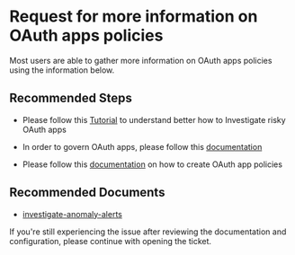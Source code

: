 <properties
  pagetitle="Request for more information on OAuth apps policies"
  service=""
  resource=""
  ms.author="nagrand"
  selfhelptype="Generic"
  supporttopicids="32728998"
  productpesids="16031,17274"
  cloudenvironments="public, fairfax, mooncake, blackforest, ussec, usnat"
  disableclouds=""
  articleid="b89cf142-0851-401e-95e4-fdb9b4d9cf19"
  ownershipid="CloudAppSecurity_API" />
# Request for more information on OAuth apps policies

Most users are able to gather more information on  OAuth apps policies using the information below.

## **Recommended Steps**

* Please follow this [Tutorial](https://docs.microsoft.com/cloud-app-security/investigate-risky-oauth) to understand better how to Investigate risky OAuth apps

* In order to govern OAuth apps, please follow this [documentation](https://docs.microsoft.com/cloud-app-security/manage-app-permissions)

* Please follow this [documentation](https://docs.microsoft.com/cloud-app-security/app-permission-policy) on how to create OAuth app policies

## **Recommended Documents**

- [investigate-anomaly-alerts](https://docs.microsoft.com/cloud-app-security/investigate-anomaly-alerts)

If you're still experiencing the issue after reviewing the documentation and configuration, please continue with opening the ticket.